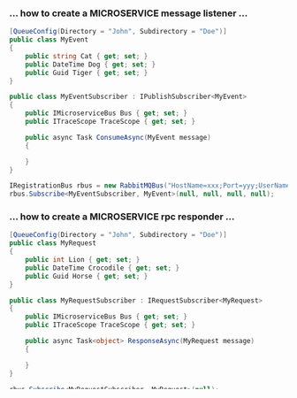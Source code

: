 ### ... how to create a MICROSERVICE message listener ...

```csharp
[QueueConfig(Directory = "John", Subdirectory = "Doe")]
public class MyEvent
{
    public string Cat { get; set; }
    public DateTime Dog { get; set; }
    public Guid Tiger { get; set; }
}
```
```csharp
public class MyEventSubscriber : IPublishSubscriber<MyEvent>
{
    public IMicroserviceBus Bus { get; set; }
    public ITraceScope TraceScope { get; set; }

    public async Task ConsumeAsync(MyEvent message)
    {

    }
}
```
```csharp
IRegistrationBus rbus = new RabbitMQBus("HostName=xxx;Port=yyy;UserName=zzz;Password=kkk;AppId=aaa");
rbus.Subscribe<MyEventSubscriber, MyEvent>(null, null, null, null);
```



### ... how to create a MICROSERVICE rpc responder ...

```csharp
[QueueConfig(Directory = "John", Subdirectory = "Doe")]
public class MyRequest
{
    public int Lion { get; set; }
    public DateTime Crocodile { get; set; }
    public Guid Horse { get; set; }
}
```
```csharp
public class MyRequestSubscriber : IRequestSubscriber<MyRequest>
{
    public IMicroserviceBus Bus { get; set; }
    public ITraceScope TraceScope { get; set; }

    public async Task<object> ResponseAsync(MyRequest message)
    {

    }
}
```
```csharp
rbus.Subscribe<MyRequestSubscriber, MyRequest>(null);
rbus.RegistrationCompleted();
```



### ... how to make a GATEWAY rpc request ...

```csharp
IGatewayBus gbus = new RabbitMQBus("HostName=xxx;Port=yyy;UserName=zzz;Password=kkk;AppId=bbb");
```
```csharp
MyResponse response = await gbus.RequestAsync<MyResponse>(new MyRequest() 
{ 
    Lion = 5, 
    Crocodile = DateTime.UtcNow,
    Horse = Guid.NewGuid()
});
```



### ... how to create a message SCHEDULER ...

```csharp
ISchedulerBus sbus = new RabbitMQBus("HostName=xxx;Port=yyy;UserName=zzz;Password=kkk;AppId=ccc");
```
```csharp
sbus.Schedule("* * * * *", () =>
{

    return message;
},
async (Exception e) =>
{

});
```
